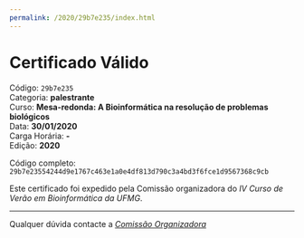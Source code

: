 ```yaml
---
permalink: /2020/29b7e235/index.html
---
```


# Certificado Válido

Código: `29b7e235`<br>
Categoria: **palestrante**<br>
Curso: **Mesa-redonda: A Bioinformática na resolução de problemas biológicos**<br>
Data: **30/01/2020**<br>
Carga Horária: **-**<br>
Edição: **2020**<br>


Código completo: `29b7e23554244d9e1767c463e1a0e4df813d790c3a4bd3f6fce1d9567368c9cb`


Este certificado foi expedido pela Comissão organizadora do *IV Curso de Verão em Bioinformática da UFMG*.

----

Qualquer dúvida contacte a [_Comissão Organizadora_](<mailto:cursobioinfoufmg@gmail.com$subject=[Certificados]>)

